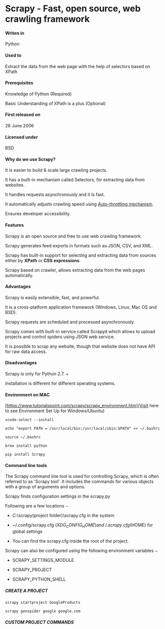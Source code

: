 # Scrapy - Fast, open source, web crawling framework

#### Writen in

Python

#### Used to

Extract the data from the web page with the help of selectors based on XPath

#### Prerequisites

Knowledge of Python (Required)

Basic Understanding of XPath is a plus (Optional)

#### First released on

26 June 2006

#### Licensed under

BSD

#### Why do we use Scrapy?

It is easier to build & scale large crawling projects.

It has a built-in mechanism called Selectors, for extracting data from websites.

It handles requests asynchronously and it is fast.

It automatically adjusts crawling speed using [Auto-throttling mechanism](https://doc.scrapy.org/en/latest/topics/autothrottle.html).

Ensures developer accessibility.

#### Features

Scrapy is an open source and free to use web crawling framework.

Scrapy generates feed exports in formats such as JSON, CSV, and XML.

Scrapy has built-in support for selecting and extracting data from sources either by **XPath** or **CSS expressions**.

Scrapy based on crawler, allows extracting data from the web pages automatically.

#### Advantages

Scrapy is easily extensible, fast, and powerful.

It is a cross-platform application framework (Windows, Linux, Mac OS and BSD).

Scrapy requests are scheduled and processed asynchronously.

Scrapy comes with built-in service called Scrapyd which allows to upload projects and control spiders using JSON web service.

It is possible to scrap any website, though that website does not have API for raw data access.

#### Disadvantages

Scrapy is only for Python 2.7. +

Installation is different for different operating systems.

#### Environment on MAC

[https://www.tutorialspoint.com/scrapy/scrapy_environment.htm](Visit here to see Environment Set Up for Windows/Ubuntu)

```
xcode-select --install

echo "export PATH = /usr/local/bin:/usr/local/sbin:$PATH" >> ~/.bashrc

source ~/.bashrc

brew install python

pip install Scrapy
```

#### Command line tools

The Scrapy command line tool is used for controlling Scrapy, which is often referred to as 'Scrapy tool'. It includes the commands for various objects with a group of arguments and options.

Scrapy finds configuration settings in the scrapy.py 

Following are a few locations −

*	C:\scrapy(project folder)\scrapy.cfg in the system

*	~/.config/scrapy.cfg ($XDG_CONFIG_HOME) and ~/.scrapy.cfg ($HOME) for global settings

*	You can find the scrapy.cfg inside the root of the project.

Scrapy can also be configured using the following environment variables −

*	SCRAPY_SETTINGS_MODULE

*	SCRAPY_PROJECT

*	SCRAPY_PYTHON_SHELL

##### CREATE A PROJECT

```
scrapy startproject GoogleProducts
```

```
scrapy genspider google google.com
```

##### CUSTOM PROJECT COMMANDS













